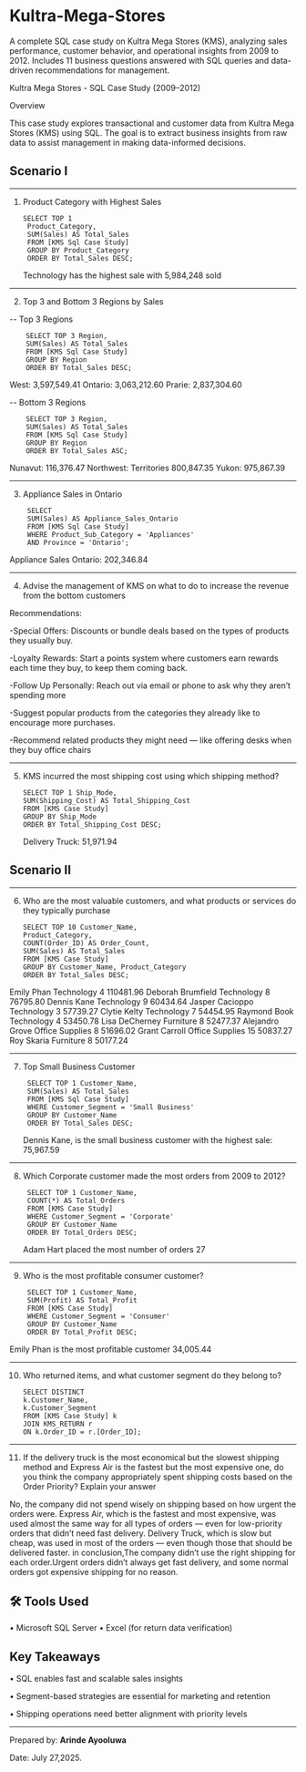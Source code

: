 # Kultra-Mega-Stores
A complete SQL case study on Kultra Mega Stores (KMS), analyzing sales performance, customer behavior, and operational insights from 2009 to 2012. Includes 11 business questions answered with SQL queries and data-driven recommendations for management.

Kultra Mega Stores - SQL Case Study (2009–2012)

Overview

This case study explores transactional and customer data from Kultra Mega Stores (KMS) using SQL. The goal is to extract business insights from raw data to assist management in making data-informed decisions.

 ## Scenario I
________________________________________
1. Product Category with Highest Sales

    
       SELECT TOP 1
        Product_Category, 
        SUM(Sales) AS Total_Sales
        FROM [KMS Sql Case Study]
        GROUP BY Product_Category
        ORDER BY Total_Sales DESC;
   
   Technology has the highest sale with	5,984,248 sold

________________________________________
2. Top 3 and Bottom 3 Regions by Sales
   
-- Top 3 Regions

        SELECT TOP 3 Region,
        SUM(Sales) AS Total_Sales
        FROM [KMS Sql Case Study]
        GROUP BY Region
        ORDER BY Total_Sales DESC;

West:	3,597,549.41
Ontario:	3,063,212.60
Prarie:	2,837,304.60

-- Bottom 3 Regions

        SELECT TOP 3 Region,
        SUM(Sales) AS Total_Sales
        FROM [KMS Sql Case Study]
        GROUP BY Region
        ORDER BY Total_Sales ASC;

Nunavut: 116,376.47
Northwest: Territories	800,847.35
Yukon:	975,867.39
________________________________________
3. Appliance Sales in Ontario
   
        SELECT 
        SUM(Sales) AS Appliance_Sales_Ontario
        FROM [KMS Sql Case Study]
        WHERE Product_Sub_Category = 'Appliances'
        AND Province = 'Ontario';
   
Appliance Sales Ontario: 202,346.84
___________________________________________
4. Advise the management of KMS on what to do to increase the revenue from the bottom customers
   
 Recommendations:
 
   -Special Offers: Discounts or bundle deals based on the types of products they usually buy.
    
   -Loyalty Rewards: Start a points system where customers earn rewards each time they buy, to keep them coming back.
    
   -Follow Up Personally: Reach out via email or phone to ask why they aren’t spending more
    
   -Suggest popular products from the categories they already like to encourage more purchases.
    
   -Recommend related products they might need — like offering desks when they buy office chairs

______________________________________
5. KMS incurred the most shipping cost using which shipping method?

       SELECT TOP 1 Ship_Mode, 
       SUM(Shipping_Cost) AS Total_Shipping_Cost
       FROM [KMS Case Study]
       GROUP BY Ship_Mode
       ORDER BY Total_Shipping_Cost DESC;

   Delivery Truck:	51,971.94
   
## Scenario II
________________________________________
6. Who are the most valuable customers, 
and what products or services do they typically 
purchase

       SELECT TOP 10 Customer_Name, 
       Product_Category,
       COUNT(Order_ID) AS Order_Count,
       SUM(Sales) AS Total_Sales
       FROM [KMS Case Study]
       GROUP BY Customer_Name, Product_Category
       ORDER BY Total_Sales DESC;

Emily Phan	       Technology	     4	 110481.96
Deborah Brumfield	Technology	     8	 76795.80
Dennis Kane	      Technology	     9	 60434.64
Jasper Cacioppo  	Technology	     3	 57739.27
Clytie Kelty	     Technology	     7	 54454.95
Raymond Book	     Technology	     4	 53450.78
Lisa DeCherney	   Furniture	      8	 52477.37
Alejandro Grove  	Office Supplies	8	 51696.02
Grant Carroll	    Office Supplies	15	50837.27
Roy Skaria	       Furniture	      8	 50177.24
________________________________________
7. Top Small Business Customer
   
        SELECT TOP 1 Customer_Name, 
        SUM(Sales) AS Total_Sales
        FROM [KMS Sql Case Study]
        WHERE Customer_Segment = 'Small Business'
        GROUP BY Customer_Name
        ORDER BY Total_Sales DESC;
   
   Dennis Kane,	is the small business customer with the highest sale: 75,967.59
________________________________________
8. Which Corporate customer made the most orders from 2009 to 2012?
   
        SELECT TOP 1 Customer_Name, 
        COUNT(*) AS Total_Orders
        FROM [KMS Case Study]
        WHERE Customer_Segment = 'Corporate'
        GROUP BY Customer_Name
        ORDER BY Total_Orders DESC;
   
   Adam Hart placed the most number of orders 27
________________________________________
9. Who is the most profitable consumer customer?

        SELECT TOP 1 Customer_Name, 
        SUM(Profit) AS Total_Profit
        FROM [KMS Case Study]
        WHERE Customer_Segment = 'Consumer'
        GROUP BY Customer_Name
        ORDER BY Total_Profit DESC;

Emily Phan is the most profitable customer	34,005.44
________________________________________
10. Who returned items, and what customer segment do they belong to?

    	SELECT DISTINCT 
        k.Customer_Name, 
        k.Customer_Segment
        FROM [KMS Case Study] k
        JOIN KMS_RETURN r 
        ON k.Order_ID = r.[Order_ID];

________________________________________
11. If the delivery truck is the most economical but the slowest shipping method and 
Express Air is the fastest but the most expensive one, do you think the company appropriately spent shipping costs based on the Order Priority? Explain your answer 
       
No, the company did not spend wisely on shipping based on how urgent the orders were.
Express Air, which is the fastest and most expensive, was used almost the same way for all types of orders — even for low-priority orders that didn’t need fast delivery.
Delivery Truck, which is slow but cheap, was used in most of the orders — even though those that should be delivered faster.
in conclusion,The company didn’t use the right shipping for each order.Urgent orders didn’t always get fast delivery, and some normal orders got expensive shipping for no reason.

## 🛠 Tools Used

•	Microsoft SQL Server
•	Excel (for return data verification)

## Key Takeaways

•	SQL enables fast and scalable sales insights

•	Segment-based strategies are essential for marketing and retention

•	Shipping operations need better alignment with priority levels
________________________________________

Prepared by: **Arinde Ayooluwa**

Date: July 27,2025.
   









   










   

   
   



    

